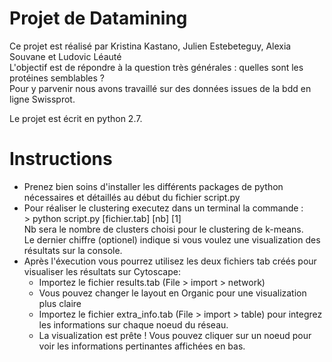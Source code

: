 # Projet de Datamining 

Ce projet est réalisé par Kristina Kastano, Julien Estebeteguy, Alexia Souvane et Ludovic Léauté</br>
L'objectif est de répondre à la question très générales :  quelles sont les protéines semblables ?</br>
Pour y parvenir nous avons travaillé sur des données issues de la bdd en ligne Swissprot.

Le projet est écrit en python 2.7.

# Instructions

<ul>
<li>Prenez bien soins d'installer les différents packages de python nécessaires et détaillés au début du fichier script.py</li>
<li>Pour réaliser le clustering executez dans un terminal la commande :</br>
> python script.py [fichier.tab] [nb] [1]</br>
Nb sera le nombre de clusters choisi pour le clustering de k-means.</br>
Le dernier chiffre (optionel) indique si vous voulez une visualization des résultats sur la console.
<li>Après l'éxecution vous pourrez utilisez les deux fichiers tab créés pour visualiser les résultats sur Cytoscape:
	<ul>
	<li> Importez le fichier results.tab (File > import > network)</li>
	<li> Vous pouvez changer le layout en Organic pour une visualization plus claire</li>
	<li> Importez le fichier extra_info.tab (File > import > table) pour integrez les informations sur chaque noeud du réseau. </li>
	<li> La visualization est prête ! Vous pouvez cliquer sur un noeud pour voir les informations pertinantes affichées en bas.</li>
	</ul>
</ul>
